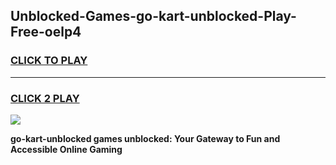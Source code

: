 
## Unblocked-Games-go-kart-unblocked-Play-Free-oelp4
<h3>
<a href="https://premium76.site?title=go-kart-unblocked&ref=12A">CLICK TO PLAY</a></h3>
<hr>

<h3>
<a href="https://premium76.site?title=go-kart-unblocked&ref=12A">CLICK 2 PLAY</a>
  
</h3>

<a href="https://premium76.site?title=go-kart-unblocked&ref=12A"><img src="https://clearcache.store/games.png"></a>


**go-kart-unblocked games unblocked: Your Gateway to Fun and Accessible Online Gaming**
